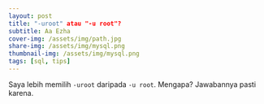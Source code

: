 ```yaml
---
layout: post
title: "-uroot" atau "-u root"?
subtitle: Aa Ezha
cover-img: /assets/img/path.jpg
share-img: /assets/img/mysql.png
thumbnail-img: /assets/img/mysql.png
tags: [sql, tips]
---
```


Saya lebih memilih `-uroot` daripada `-u root`. Mengapa? Jawabannya pasti karena.